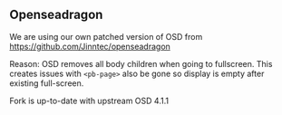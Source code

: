 ## Openseadragon

We are using our own patched version of OSD from https://github.com/Jinntec/openseadragon

Reason:
OSD removes all body children when going to fullscreen. This creates issues with `<pb-page>` also be gone so display is empty after existing full-screen.

Fork is up-to-date with upstream OSD 4.1.1




